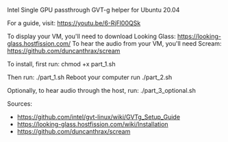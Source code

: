 Intel Single GPU passthrough GVT-g helper for Ubuntu 20.04

For a guide, visit: https://youtu.be/6-RjFl00QSk

To display your VM, you'll need to download Looking Glass: https://looking-glass.hostfission.com/
To hear the audio from your VM, you'll need Scream: https://github.com/duncanthrax/scream

To install, first run: chmod +x part_1.sh

Then run: ./part_1.sh
Reboot your computer
run ./part_2.sh

Optionally, to hear audio through the host, run:
./part_3_optional.sh

Sources:
* https://github.com/intel/gvt-linux/wiki/GVTg_Setup_Guide
* https://looking-glass.hostfission.com/wiki/Installation
* https://github.com/duncanthrax/scream
